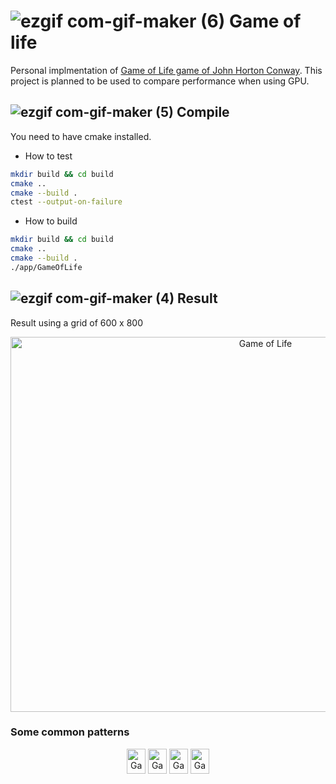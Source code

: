 # ![ezgif com-gif-maker (6)](https://user-images.githubusercontent.com/13933998/211692798-dc7fe512-590b-481a-9f6c-5ced719f3641.gif) Game of life

Personal implmentation of [Game of Life  game of John Horton Conway](https://en.wikipedia.org/wiki/Conway%27s_Game_of_Life). This project is planned to be used to compare performance when using GPU.

## ![ezgif com-gif-maker (5)](https://user-images.githubusercontent.com/13933998/211692781-4469e5fe-8247-4dee-901b-fa93d251aaed.gif) Compile 

You need to have cmake installed.

* How to test
  
```bash
mkdir build && cd build
cmake ..
cmake --build . 
ctest --output-on-failure
```

* How to build

```bash
mkdir build && cd build
cmake ..
cmake --build . 
./app/GameOfLife
```

## ![ezgif com-gif-maker (4)](https://user-images.githubusercontent.com/13933998/211692760-598cfaef-791f-4559-b5ad-88b0a36c9af1.gif) Result

Result using a grid of 600 x 800


<p align="center">
  <img src="https://user-images.githubusercontent.com/13933998/212559871-6495246b-f778-489e-ae86-2e4884a4fc91.gif"
  alt="Game of Life"
 width=800 height=600/>
</p>

### Some common patterns

<p align="center">
  <img src="https://user-images.githubusercontent.com/13933998/212586435-d6c47e19-b173-4bee-8095-ca306fe85286.gif"
  alt="Game of Life"
 width=30 height=40/>
 <img src="https://user-images.githubusercontent.com/13933998/212586888-2cb6d153-98b6-4ec3-a788-ec6f1d07a185.gif"
  alt="Game of Life"
 width=30 height=40/>
 <img src="https://user-images.githubusercontent.com/13933998/212587135-3e66d2a2-736d-4b5e-85ca-7cb58b8c233a.gif"
  alt="Game of Life"
 width=30 height=40/>
 <img src="https://user-images.githubusercontent.com/13933998/212587590-64da714f-945b-4f71-ae0a-73f73b5d0567.gif"
  alt="Game of Life"
 width=30 height=40/>
</p>
